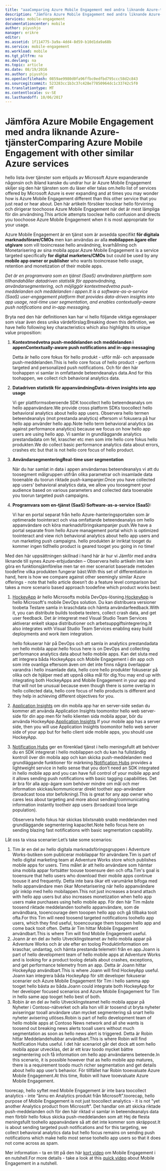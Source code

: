 ```yaml
---
title: "aaaComparing Azure Mobile Engagement med andra liknande Azure-tjänster"
description: "Jämföra Azure Mobile Engagement med andra liknande Azure-tjänster - HockeyApp, AppInsights, Notification Hubs"
services: mobile-engagement
documentationcenter: mobile
author: piyushjo
manager: erikre
editor: 
ms.assetid: 1f114775-3a9a-4dd4-8d59-b10d1da9a68b
ms.service: mobile-engagement
ms.workload: mobile
ms.tgt_pltfrm: na
ms.devlang: na
ms.topic: article
ms.date: 08/19/2016
ms.author: piyushjo
ms.openlocfilehash: 0859ae9980d0fa96ffbc0edfbd795ccc58d2c843
ms.sourcegitcommit: 523283cc1b3c37c428e77850964dc1c33742c5f0
ms.translationtype: MT
ms.contentlocale: sv-SE
ms.lasthandoff: 10/06/2017
---
```

# <a name="comparing-azure-mobile-engagement-with-other-similar-azure-services"></a><span data-ttu-id="3ccc3-103">Jämföra Azure Mobile Engagement med andra liknande Azure-tjänster</span><span class="sxs-lookup"><span data-stu-id="3ccc3-103">Comparing Azure Mobile Engagement with other similar Azure services</span></span>
<span data-ttu-id="3ccc3-104">hello lista över tjänster som erbjuds av Microsoft Azure expanderande någonsin och ibland kanske du undrar hur är Azure Mobile Engagement skiljer sig den här tjänsten som du läser eller talas om.</span><span class="sxs-lookup"><span data-stu-id="3ccc3-104">hello list of services offered by Microsoft Azure is ever expanding and at times you may wonder how is Azure Mobile Engagement different than this other service that you just read or hear about.</span></span> <span data-ttu-id="3ccc3-105">Den här artikeln försöker tooclear hello förvirring och dirigerar toochoose Azure Mobile Engagement när det är mest lämpliga för din användning.</span><span class="sxs-lookup"><span data-stu-id="3ccc3-105">This article attempts tooclear hello confusion and directs you toochoose Azure Mobile Engagement when it is most appropriate for your usage.</span></span> 

<span data-ttu-id="3ccc3-106">Azure Mobile Engagement är en tjänst som är avsedda specifikt **för digitala marknadsförare/CMOs** men kan användas av alla **mobilappen ägare eller utgivare** som vill tooincrease hello användning, kvarhållning och Monetarisering av sina mobila appar.</span><span class="sxs-lookup"><span data-stu-id="3ccc3-106">Azure Mobile Engagement is a service targeted specifically **for digital marketers/CMOs** but could be used by any **mobile app owner or publisher** who wants tooincrease hello usage, retention and monetization of their mobile apps.</span></span> 

<span data-ttu-id="3ccc3-107">*Det är en programvara som en tjänst (SaaS) användaren plattform som tillhandahåller datadriven statistik för appanvändning, användarsegmentering, och möjliggör kontextmedvetna push-meddelanden och meddelanden i appen.*</span><span class="sxs-lookup"><span data-stu-id="3ccc3-107">*It is a software-as-a-service (SaaS) user-engagement platform that provides data-driven insights into app usage, real-time user segmentation, and enables contextually-aware push notifications and in-app messaging.*</span></span> 

<span data-ttu-id="3ccc3-108">Bryta ned den här definitionen kan har vi hello följande viktiga egenskaper som visar även dess unika värdeförslag:</span><span class="sxs-lookup"><span data-stu-id="3ccc3-108">Breaking down this definition, we have hello following key characteristics which also highlights its unique value proposition:</span></span>

1. <span data-ttu-id="3ccc3-109">**Kontextmedvetna push-meddelanden och meddelanden i appen**</span><span class="sxs-lookup"><span data-stu-id="3ccc3-109">**Contextually-aware push notifications and in-app messaging**</span></span>
   
   <span data-ttu-id="3ccc3-110">Detta är hello core fokus för hello produkt - utför mål- och anpassade push-meddelanden.</span><span class="sxs-lookup"><span data-stu-id="3ccc3-110">This is hello core focus of hello product - perform targeted and personalized push notifications.</span></span> <span data-ttu-id="3ccc3-111">Och för den här toohappen vi samlar in omfattande beteendeanalys data.</span><span class="sxs-lookup"><span data-stu-id="3ccc3-111">And for this toohappen, we collect rich behavioral analytics data.</span></span> 
2. <span data-ttu-id="3ccc3-112">**Datadriven statistik för appanvändning**</span><span class="sxs-lookup"><span data-stu-id="3ccc3-112">**Data-driven insights into app usage**</span></span>
   
   <span data-ttu-id="3ccc3-113">Vi ger plattformsoberoende SDK toocollect hello beteendeanalys om hello appanvändare.</span><span class="sxs-lookup"><span data-stu-id="3ccc3-113">We provide cross platform SDKs toocollect hello behavioral analytics about hello app users.</span></span> <span data-ttu-id="3ccc3-114">Observera hello termen beteendeanalys (mot prestanda analytics) eftersom vi fokusera på hur hello app använder hello app.</span><span class="sxs-lookup"><span data-stu-id="3ccc3-114">Note hello term behavioral analytics (as against performance analytics) because we focus on how hello app users are using hello app.</span></span> <span data-ttu-id="3ccc3-115">Vi samlar in grundläggande analytics prestandadata om fel, krascher etc men som inte hello core fokus hello produkten.</span><span class="sxs-lookup"><span data-stu-id="3ccc3-115">We do collect basic performance analytics data about errors, crashes etc but that is not hello core focus of hello product.</span></span> 
3. <span data-ttu-id="3ccc3-116">**Användarsegmentering**</span><span class="sxs-lookup"><span data-stu-id="3ccc3-116">**Real-time user segmentation**</span></span>
   
   <span data-ttu-id="3ccc3-117">När du har samlat in data i appen användarnas beteendeanalys vi att du toosegment målgruppen utifrån olika parametrar och insamlade data tooenable du toorun riktade push-kampanjer.</span><span class="sxs-lookup"><span data-stu-id="3ccc3-117">Once you have collected app users' behavioral analytics data, we allow you toosegment your audience based on various parameters and collected data tooenable you toorun targeted push campaigns.</span></span> 
4. <span data-ttu-id="3ccc3-118">**Programvara som en-tjänst (SaaS):**</span><span class="sxs-lookup"><span data-stu-id="3ccc3-118">**Software-as-a-service (SaaS):**</span></span>
   
   <span data-ttu-id="3ccc3-119">Vi har en portal separat från hello Azure-hanteringsportalen som är optimerade toointeract och visa omfattande beteendeanalys om hello appanvändare och köra marknadsföringskampanjer push.</span><span class="sxs-lookup"><span data-stu-id="3ccc3-119">We have a portal separate from hello Azure management portal which is optimized toointeract and view rich behavioral analytics about hello app users and run marketing push campaigns.</span></span> <span data-ttu-id="3ccc3-120">hello produkten är inriktat tooget du kommer ingen tid!</span><span class="sxs-lookup"><span data-stu-id="3ccc3-120">hello product is geared tooget you going in no time!</span></span>   

<span data-ttu-id="3ccc3-121">Med den här uppsättningen skillnad i hand här är hur vi Jämför med andra liknande till synes Azure-erbjudanden – Observera hello artikeln inte kan göra en funktionsjämförelse men tar en mer scenariot baserade metoden toodefine vilka produkten fungerar bäst:</span><span class="sxs-lookup"><span data-stu-id="3ccc3-121">With this set of differentiation in hand, here is how we compare against other seemingly similar Azure offerings - note that hello article doesn’t do a feature level comparison but takes a more scenario based approach toodefine which product works best:</span></span>

1. <span data-ttu-id="3ccc3-122">[HockeyApp](https://azure.microsoft.com/services/hockeyapp/) är hello Microsofts mobila DevOps-lösning.</span><span class="sxs-lookup"><span data-stu-id="3ccc3-122">[HockeyApp](https://azure.microsoft.com/services/hockeyapp/) is hello Microsoft's mobile DevOps solution.</span></span> <span data-ttu-id="3ccc3-123">Du kan distribuera versioner toobeta Testare samla in kraschdata och hämta användarfeedback.</span><span class="sxs-lookup"><span data-stu-id="3ccc3-123">With it, you can distribute builds toobeta testers, collect crash data, and get user feedback.</span></span> <span data-ttu-id="3ccc3-124">Det är integrerat med Visual Studio Team Services aktiverar enkelt skapa distributioner och arbetsuppgiftsintegrering.</span><span class="sxs-lookup"><span data-stu-id="3ccc3-124">It also integrates with Visual Studio Team Services enabling easy build deployments and work item integration.</span></span> 
   
   <span data-ttu-id="3ccc3-125">hello fokuserar här på DevOps och att samla in analytics prestandadata om hello mobila appar.</span><span class="sxs-lookup"><span data-stu-id="3ccc3-125">hello focus here is on DevOps and collecting performance analytics data about hello mobile apps.</span></span> <span data-ttu-id="3ccc3-126">Kan det sluta med att integrera båda HockeyApps och Mobile Engagement i din app och som inte ovanliga eftersom även om det inte finns några överlappar varandra i hello insamlade data, hello core hello produkter fokuserar på olika och de hjälper med att uppnå olika mål för dig.</span><span class="sxs-lookup"><span data-stu-id="3ccc3-126">You may end up with integrating both HockeyApps and Mobile Engagement in your app and that will not be unusual because even though there is some overlap in hello collected data, hello core focus of hello products is different and they help in achieving different objectives for you.</span></span>  
2. <span data-ttu-id="3ccc3-127">[Application Insights](../application-insights/app-insights-overview.md) om din mobila app har en server-side sedan du kommer att använda Application Insights toomonitor hello web server-side för din app men för hello klienten sida mobila appar, bör du använda HockeyApp.</span><span class="sxs-lookup"><span data-stu-id="3ccc3-127">[Application Insights](../application-insights/app-insights-overview.md) If your mobile app has a server side, then you will use Application Insights toomonitor hello web server side of your app but for hello client side mobile apps, you should use HockeyApp.</span></span> 
3. <span data-ttu-id="3ccc3-128">[Notification Hubs](https://azure.microsoft.com/services/notification-hubs/) ger en förenklad tjänst i hello meningsfullt att behöver du en SDK integrerat i hello mobilappen och du kan ha fullständig kontroll över din mobila app och kan skicka push-meddelanden med grundläggande funktioner för märkning.</span><span class="sxs-lookup"><span data-stu-id="3ccc3-128">[Notification Hubs](https://azure.microsoft.com/services/notification-hubs/) provides a lightweight service in hello sense that you don’t need an SDK integrated in hello mobile app and you can have full control of your mobile app and it allows sending push notifications with basic tagging capabilities.</span></span> <span data-ttu-id="3ccc3-129">Det är bra för alla app-ägare som behöver mindre om mål och mer information skickas/kommunicerar direkt tootheir app-användare (broadcast tooa stor befolkning).</span><span class="sxs-lookup"><span data-stu-id="3ccc3-129">This is great for any app owner who cares less about targeting and more about sending/communicating information instantly tootheir app users (broadcast tooa large population).</span></span> 
   
   <span data-ttu-id="3ccc3-130">Observera hello fokus här skickas blixtsnabb snabb meddelanden med grundläggande segmentering kapacitet.</span><span class="sxs-lookup"><span data-stu-id="3ccc3-130">Note hello focus here on sending blazing fast notifications with basic segmentation capability.</span></span> 

<span data-ttu-id="3ccc3-131">Låt oss ta vissa scenarier:</span><span class="sxs-lookup"><span data-stu-id="3ccc3-131">Let’s take some scenarios:</span></span>

1. <span data-ttu-id="3ccc3-132">Tim är en del av hello digitala marknadsföringsgruppen i Adventure Works-butiken som publicerar mobilappar för användare.</span><span class="sxs-lookup"><span data-stu-id="3ccc3-132">Tim is part of hello digital marketing team at Adventure Works store which publishes mobile apps for users.</span></span> <span data-ttu-id="3ccc3-133">Tims målet är att hello användare som hämtar sina mobila appar fortsätter toouse tooensure den och ofta.</span><span class="sxs-lookup"><span data-stu-id="3ccc3-133">Tim's goal is tooensure that hello users who download their mobile apps continue toouse it and frequently.</span></span> <span data-ttu-id="3ccc3-134">Detta inte bara ökar ett varumärke bifoga med hello appanvändare men ökar Monetarisering när hello appanvändare gör inköp med hello mobilappen.</span><span class="sxs-lookup"><span data-stu-id="3ccc3-134">This not just increases a brand attach with hello app users but also increases monetization when hello app users make purchases using hello mobile app.</span></span> <span data-ttu-id="3ccc3-135">För den här Tim måste toosend riktade meddelanden toohello appanvändare, som de användbara, tooencourage dem tooopen hello app och gå tillbaka tooit ofta.</span><span class="sxs-lookup"><span data-stu-id="3ccc3-135">For this Tim will need toosend targeted notifications toohello app users, which they find useful, tooencourage them tooopen hello app and come back tooit often.</span></span> <span data-ttu-id="3ccc3-136">Detta är Tim hittar Mobile Engagement användbart.</span><span class="sxs-lookup"><span data-stu-id="3ccc3-136">This is where Tim will find Mobile Engagement useful.</span></span> 
2. <span data-ttu-id="3ccc3-137">Joann är en del av hello Utvecklingsteamet av hello mobila appar på Adventure Works och är ute efter en toolog Produktinformation om kraschar, undantag, och hämta prestanda telemetri från en app.</span><span class="sxs-lookup"><span data-stu-id="3ccc3-137">Joann is part of hello development team of hello mobile apps at Adventure Works and is looking for a product toolog details about crashes, exceptions, and get performance telemetry from an app.</span></span> <span data-ttu-id="3ccc3-138">Detta är Joann hittar HockeyApp användbart.</span><span class="sxs-lookup"><span data-stu-id="3ccc3-138">This is where Joann will find HockeyApp useful.</span></span> <span data-ttu-id="3ccc3-139">Joann kan integrera båda HockeyApp för sitt developer fokuserar scenarier och Azure Mobile Engagement för Tim i hello samma app tooget hello bästa av båda.</span><span class="sxs-lookup"><span data-stu-id="3ccc3-139">Joann could integrate both HockeyApp for her developer focused scenarios and Azure Mobile Engagement for Tim in hello same app tooget hello best of both.</span></span> 
3. <span data-ttu-id="3ccc3-140">Robin är en del av hello Utvecklingsteamet hello mobila appar på Nyheter i Contoso-nätverket och alla hon vill är toosend ut bryta nyheter aviseringar tooall användare utan mycket segmentering så snart hello nyheter avisering utlöses.</span><span class="sxs-lookup"><span data-stu-id="3ccc3-140">Robin is part of hello development team of hello mobile apps at Contoso News network and all she wants is toosend out breaking news alerts tooall users without much segmentation as soon as hello news alert is triggered.</span></span> <span data-ttu-id="3ccc3-141">Detta är Robin hittar Meddelandehubbar användbart.</span><span class="sxs-lookup"><span data-stu-id="3ccc3-141">This is where Robin will find Notification Hubs useful.</span></span> 
   <span data-ttu-id="3ccc3-142">I det här scenariot går det dock att som hello mobila appar utvecklas, det är ett krav toodo mycket bättre segmentering och få information om hello app användarens beteende.</span><span class="sxs-lookup"><span data-stu-id="3ccc3-142">In this scenario, it is possible however that as hello mobile app matures, there is a requirement toodo much richer segmentation and get details about hello app user’s behavior.</span></span> <span data-ttu-id="3ccc3-143">För tillfället har Robin tooevaluate Azure Mobile Engagement.</span><span class="sxs-lookup"><span data-stu-id="3ccc3-143">At this time, Robin will have tooevaluate Azure Mobile Engagement.</span></span> 

<span data-ttu-id="3ccc3-144">toorecap, hello syftet med Mobile Engagement är inte bara toocollect analytics - inte ”ännu en Analytics produkt från Microsoft”.</span><span class="sxs-lookup"><span data-stu-id="3ccc3-144">toorecap, hello purpose of Mobile Engagement is not just toocollect analytics - it is not "yet another Analytics product from Microsoft".</span></span> <span data-ttu-id="3ccc3-145">Det handlar om att skicka riktade push-meddelanden och för den här riktad vi samlar in beteendeanalys data men förblir hello fokus skicka push-meddelanden som att Hej de flesta meningsfullt toohello appanvändare så att det inte kommer som skräppost.</span><span class="sxs-lookup"><span data-stu-id="3ccc3-145">It is about sending targeted push notifications and for this targeting, we collect behavioral analytics data but hello focus remains on sending push notifications which make hello most sense toohello app users so that it does not come across as spam.</span></span> 

<span data-ttu-id="3ccc3-146">Mer information – ta en titt på den här [kort video](mobile-engagement-overview.md) om Mobile Engagement i en nutshell.</span><span class="sxs-lookup"><span data-stu-id="3ccc3-146">For more details - take a look at this [quick video](mobile-engagement-overview.md) about Mobile Engagement in a nutshell.</span></span> 

